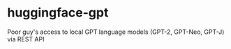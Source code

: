 # huggingface-gpt
Poor guy's access to local GPT language models (GPT-2, GPT-Neo, GPT-J) via REST API 
